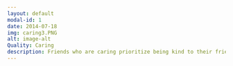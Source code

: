 ```yaml
---
layout: default
modal-id: 1
date: 2014-07-18
img: caring3.PNG
alt: image-alt
Quality: Caring
description: Friends who are caring prioritize being kind to their friends, you'll find caring people looking out for their friends in a warmhearted manner.
---
```

